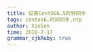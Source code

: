 ```yaml
---
title: 设置CentOS6.5时钟同步 
tags: centos6,时间同步,ntp
author: XieSen
time: 2018-7-17 
grammar_cjkRuby: true
---
```



